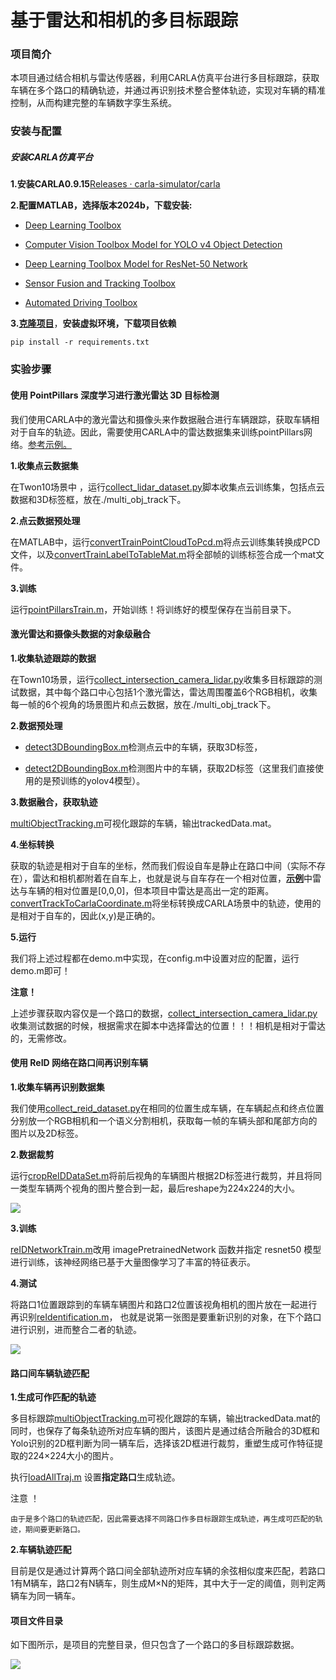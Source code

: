 #                         基于雷达和相机的多目标跟踪 

### **项目简介**

​       本项目通过结合相机与雷达传感器，利用CARLA仿真平台进行多目标跟踪，获取车辆在多个路口的精确轨迹，并通过再识别技术整合整体轨迹，实现对车辆的精准控制，从而构建完整的车辆数字孪生系统。

### 安装与配置

##### 安装CARLA仿真平台

**1.安装CARLA0.9.15**[Releases · carla-simulator/carla](https://github.com/carla-simulator/carla/releases)

**2.配置MATLAB，选择版本2024b，下载安装:**

- [Deep Learning Toolbox](https://ww2.mathworks.cn/help/deeplearning/index.html)


- [Computer Vision Toolbox Model for YOLO v4 Object Detection](https://ww2.mathworks.cn/help/vision/ug/getting-started-with-yolo-v4.html)
- [Deep Learning Toolbox Model for ResNet-50 Network ](https://ww2.mathworks.cn/matlabcentral/fileexchange/64626-deep-learning-toolbox-model-for-resnet-50-network)
- [Sensor Fusion and Tracking Toolbox](https://ww2.mathworks.cn/help/fusion/index.html)
- [Automated Driving Toolbox](https://ww2.mathworks.cn/help/driving/index.html)

**3.[克隆项目](https://github.com/OpenHUTB/traffic_twin)**，**安装虚拟环境，下载项目依赖**

```
pip install -r requirements.txt
```

### 实验步骤

#### **使用 PointPillars 深度学习进行激光雷达 3D 目标检测**

我们使用CARLA中的激光雷达和摄像头来作数据融合进行车辆跟踪，获取车辆相对于自车的轨迹。因此，需要使用CARLA中的雷达数据集来训练pointPillars网络。[参考示例。](https://ww2.mathworks.cn/help/lidar/ug/object-detection-using-pointpillars-network.html#mw_rtc_Lidar3DObjectDetectionUsingPointPillarsExample_M_5DF0B7C9)

**1.收集点云数据集**

在Twon10场景中 ，运行[collect_lidar_dataset.py](./multi_obj_track/collect_lidar_dataset.py)脚本收集点云训练集，包括点云数据和3D标签框，放在./multi_obj_track下。

**2.点云数据预处理**

在MATLAB中，运行[convertTrainPointCloudToPcd.m](./multi_obj_track/convertTrainPointCloudToPcd.m)将点云训练集转换成PCD文件，以及[convertTrainLabelToTableMat.m](./multi_obj_track/convertTrainLabelToTableMat.m)将全部帧的训练标签合成一个mat文件。

**3.训练**

运行[pointPillarsTrain.m](./multi_obj_track/pointPillarsTrain.m)，开始训练！将训练好的模型保存在当前目录下。

#### 激光雷达和摄像头数据的对象级融合

**1.收集轨迹跟踪的数据**

在Town10场景，运行[collect_intersection_camera_lidar.py](./multi_obj_track/collect_intersection_camera_lidar.py)收集多目标跟踪的测试数据，其中每个路口中心包括1个激光雷达，雷达周围覆盖6个RGB相机，收集每一帧的6个视角的场景图片和点云数据，放在./multi_obj_track下。

**2.数据预处理**

- [detect3DBoundingBox.m](./multi_obj_track/detect3DBoundingBox.m)检测点云中的车辆，获取3D标签，


- [detect2DBoundingBox.m](./multi_obj_track/detect2DBoundingBox.m)检测图片中的车辆，获取2D标签（这里我们直接使用的是预训练的yolov4模型）。

**3.数据融合，获取轨迹**

[multiObjectTracking.m](./multi_obj_track/multiObjectTracking.m)可视化跟踪的车辆，输出trackedData.mat。

**4.坐标转换**

获取的轨迹是相对于自车的坐标，然而我们假设自车是静止在路口中间（实际不存在），雷达和相机都附着在自车上，也就是说与自车存在一个相对位置，[**示例**](https://ww2.mathworks.cn/help/fusion/ug/object-level-fusion-of-lidar-and-camera-data-for-vehicle-tracking.html)中雷达与车辆的相对位置是[0,0,0]，但本项目中雷达是高出一定的距离。[convertTrackToCarlaCoordinate.m](./multi_obj_track/convertTrackToCarlaCoordinate.m)将坐标转换成CARLA场景中的轨迹，使用的是相对于自车的，因此(x,y)是正确的。

**5.运行**

我们将上述过程都在demo.m中实现，在config.m中设置对应的配置，运行demo.m即可！

**注意！**

上述步骤获取内容仅是一个路口的数据，[collect_intersection_camera_lidar.py](./multi_obj_track/collect_intersection_camera_lidar.py)收集测试数据的时候，根据需求在脚本中选择雷达的位置！！！相机是相对于雷达的，无需修改。

#### 使用 ReID 网络在路口间再识别车辆

**1.收集车辆再识别数据集**

我们使用[collect_reid_dataset.py](./multi_obj_track/collect_reid_dataset.py)在相同的位置生成车辆，在车辆起点和终点位置分别放一个RGB相机和一个语义分割相机，获取每一帧的车辆头部和尾部方向的图片以及2D标签。

**2.数据裁剪**

运行[cropReIDDataSet.m](./multi_obj_track/cropReIDDataSet.m)将前后视角的车辆图片根据2D标签进行裁剪，并且将同一类型车辆两个视角的图片整合到一起，最后reshape为224x224的大小。

![](../img/crop_reid_data.png)

**3.训练**

[reIDNetworkTrain.m](./multi_obj_track/reIDNetworkTrain.m)改用 imagePretrainedNetwork 函数并指定 resnet50 模型进行训练，该神经网络已基于大量图像学习了丰富的特征表示。

**4.测试**

将路口1位置跟踪到的车辆车辆图片和路口2位置该视角相机的图片放在一起进行再识别[reIdentification.m](./multi_obj_track/reIdentification.m)， 也就是说第一张图是要重新识别的对象，在下个路口进行识别，进而整合二者的轨迹。

![](../img/reid.jpg)

#### 路口间车辆轨迹匹配

**1.生成可作匹配的轨迹**

多目标跟踪[multiObjectTracking.m](./multi_obj_track/multiObjectTracking.m)可视化跟踪的车辆，输出trackedData.mat的同时，也保存了每条轨迹所对应车辆的图片，该图片是通过结合所融合的3D框和Yolo识别的2D框判断为同一辆车后，选择该2D框进行裁剪，重塑生成可作特征提取的224×224大小的图片。

执行[loadAllTraj.m](./multi_obj_track/reID/Utils/loadAllTraj.m) 设置**指定路口**生成轨迹。

注意 ！

```
由于是多个路口的轨迹匹配，因此需要选择不同路口作多目标跟踪生成轨迹，再生成可匹配的轨迹，期间要更新路口。
```

**2.车辆轨迹匹配**

目前是仅是通过计算两个路口间全部轨迹所对应车辆的余弦相似度来匹配，若路口1有M辆车，路口2有N辆车，则生成M×N的矩阵，其中大于一定的阈值，则判定两辆车为同一辆车。

#### 项目文件目录

如下图所示，是项目的完整目录，但只包含了一个路口的多目标跟踪数据。

![](../img/project_path.png)
